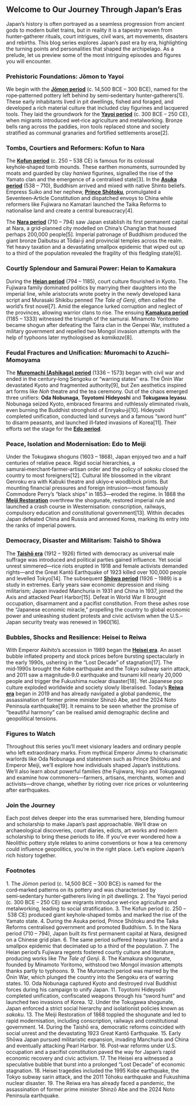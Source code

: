 ## Welcome to Our Journey Through Japan’s Eras

Japan’s history is often portrayed as a seamless progression from ancient gods to modern bullet trains, but in reality it is a tapestry woven from hunter‑gatherer rituals, court intrigues, civil wars, art movements, disasters and rebirths.  This blog series explores Japan’s past era by era, highlighting the turning points and personalities that shaped the archipelago.  As a prelude, let us preview some of the most intriguing episodes and figures you will encounter.

### Prehistoric Foundations: Jōmon to Yayoi

We begin with the [**Jōmon period**](./blog_posts/jomon_blog_post.md) (c. 14,500 BCE – 300 BCE), named for the rope‑patterned pottery left behind by semi‑sedentary hunter‑gatherers[1].  These early inhabitants lived in pit dwellings, fished and foraged, and developed a rich material culture that included clay figurines and lacquered tools.  They laid the groundwork for the [**Yayoi period**](./blog_posts/yayoi_blog_post.md) (c. 300 BCE – 250 CE), when migrants introduced wet‑rice agriculture and metalworking.  Bronze bells rang across the paddies, iron tools replaced stone and society stratified as communal granaries and fortified settlements arose[2].

### Tombs, Courtiers and Reformers: Kofun to Nara

The [**Kofun period**](./blog_posts/kofun_blog_post.md) (c. 250 – 538 CE) is famous for its colossal keyhole‑shaped tomb mounds.  These earthen monuments, surrounded by moats and guarded by clay *haniwa* figurines, signalled the rise of the Yamato clan and the emergence of a centralised state[3].  In the [**Asuka period**](./blog_posts/asuka_blog_post.md) (538 – 710), Buddhism arrived and mixed with native Shinto beliefs.  Empress Suiko and her nephew, [**Prince Shōtoku**](./blog_posts/prince_shotoku_blog_post.md), promulgated a Seventeen‑Article Constitution and dispatched envoys to China while reformers like Fujiwara no Kamatari launched the Taika Reforms to nationalise land and create a central bureaucracy[4].

The [**Nara period**](./blog_posts/nara_blog_post.md) (710 – 794) saw Japan establish its first permanent capital at Nara, a grid‑planned city modelled on China’s Chang’an that housed perhaps 200,000 people[5].  Imperial patronage of Buddhism produced the giant bronze Daibutsu at Tōdai‑ji and provincial temples across the realm.  Yet heavy taxation and a devastating smallpox epidemic that wiped out up to a third of the population revealed the fragility of this fledgling state[6].

### Courtly Splendour and Samurai Power: Heian to Kamakura

During the [**Heian period**](./blog_posts/heian_blog_post.md) (794 – 1185), court culture flourished in Kyoto.  The Fujiwara family dominated politics by marrying their daughters into the imperial line, while aristocrats wrote poetry in the newly developed kana script and Murasaki Shikibu penned *The Tale of Genji*, often called the world’s first novel[7].  Amid the elegance lurked corruption and neglect of the provinces, allowing warrior clans to rise.  The ensuing [**Kamakura period**](./blog_posts/kamakura_blog_post.md) (1185 – 1333) witnessed the triumph of the samurai.  Minamoto Yoritomo became shogun after defeating the Taira clan in the Genpei War, instituted a military government and repelled two Mongol invasion attempts with the help of typhoons later mythologised as *kamikaze*[8].

### Feudal Fractures and Unification: Muromachi to Azuchi–Momoyama

The [**Muromachi (Ashikaga) period**](./blog_posts/muromachi_blog_post.md) (1336 – 1573) began with civil war and ended in the century‑long Sengoku or “warring states” era.  The Ōnin War devastated Kyoto and fragmented authority[9], but Zen aesthetics inspired art forms like *Noh* theatre and the tea ceremony.  Out of the chaos emerged three unifiers: **Oda Nobunaga**, **Toyotomi Hideyoshi** and **Tokugawa Ieyasu**.  Nobunaga seized Kyoto, embraced firearms and ruthlessly eliminated rivals, even burning the Buddhist stronghold of Enryaku‑ji[10].  Hideyoshi completed unification, conducted land surveys and a famous “sword hunt” to disarm peasants, and launched ill‑fated invasions of Korea[11].  Their efforts set the stage for the [**Edo period**](./blog_posts/edo_blog_post.md).

### Peace, Isolation and Modernisation: Edo to Meiji

Under the Tokugawa shoguns (1603 – 1868), Japan enjoyed two and a half centuries of relative peace.  Rigid social hierarchies, a samurai‑merchant‑farmer‑artisan order and the policy of *sakoku* closed the country to most foreigners[12].  Cultural life blossomed in the vibrant Genroku era with Kabuki theatre and ukiyo‑e woodblock prints.  But mounting financial pressures and foreign intrusion—most famously Commodore Perry’s “black ships” in 1853—eroded the regime.  In 1868 the [**Meiji Restoration**](./blog_posts/meiji_blog_post.md) overthrew the shogunate, restored imperial rule and launched a crash course in Westernisation: conscription, railways, compulsory education and constitutional government[13].  Within decades Japan defeated China and Russia and annexed Korea, marking its entry into the ranks of imperial powers.

### Democracy, Disaster and Militarism: Taishō to Shōwa

The [**Taishō era**](./blog_posts/taisho_blog_post.md) (1912 – 1926) flirted with democracy as universal male suffrage was introduced and political parties gained influence.  Yet social unrest simmered—rice riots erupted in 1918 and female activists demanded rights—and the Great Kantō Earthquake of 1923 killed over 100,000 people and levelled Tokyo[14].  The subsequent [**Shōwa period**](./blog_posts/showa_blog_post.md) (1926 – 1989) is a study in extremes.  Early years saw economic depression and rising militarism; Japan invaded Manchuria in 1931 and China in 1937, joined the Axis and attacked Pearl Harbor[15].  Defeat in World War II brought occupation, disarmament and a pacifist constitution.  From these ashes rose the “Japanese economic miracle,” propelling the country to global economic power and unleashing student protests and civic activism when the U.S.–Japan security treaty was renewed in 1960[16].

### Bubbles, Shocks and Resilience: Heisei to Reiwa

With Emperor Akihito’s accession in 1989 began the [**Heisei era**](./blog_posts/heisei_blog_post.md).  An asset bubble inflated property and stock prices before bursting spectacularly in the early 1990s, ushering in the “Lost Decade” of stagnation[17].  The mid‑1990s brought the Kobe earthquake and the Tokyo subway sarin attack, and 2011 saw a magnitude‑9.0 earthquake and tsunami kill nearly 20,000 people and trigger the Fukushima nuclear disaster[18].  Yet Japanese pop culture exploded worldwide and society slowly liberalised.  Today’s [**Reiwa era**](./blog_posts/reiwa_blog_post.md) began in 2019 and has already navigated a global pandemic, the assassination of former prime minister Shinzō Abe, and the 2024 Noto Peninsula earthquake[19].  It remains to be seen whether the promise of “beautiful harmony” can be realised amid demographic decline and geopolitical tensions.

### Figures to Watch

Throughout this series you’ll meet visionary leaders and ordinary people who left extraordinary marks.  From mythical Emperor Jimmu to charismatic warlords like Oda Nobunaga and statesmen such as Prince Shōtoku and Emperor Meiji, we’ll explore how individuals shaped Japan’s institutions.  We’ll also learn about powerful families (the Fujiwara, Hojo and Tokugawa) and examine how commoners—farmers, artisans, merchants, women and activists—drove change, whether by rioting over rice prices or volunteering after earthquakes.

### Join the Journey

Each post delves deeper into the eras summarised here, blending humour and scholarship to make Japan’s past approachable.  We’ll draw on archaeological discoveries, court diaries, edicts, art works and modern scholarship to bring these periods to life.  If you’ve ever wondered how a Neolithic pottery style relates to anime conventions or how a tea ceremony could influence geopolitics, you’re in the right place.  Let’s explore Japan’s rich history together.

### Footnotes

1. The Jōmon period (c. 14,500 BCE – 300 BCE) is named for the cord‑marked patterns on its pottery and was characterised by semi‑sedentary hunter‑gatherers living in pit dwellings.
2. The Yayoi period (c. 300 BCE – 250 CE) saw migrants introduce wet‑rice agriculture and metalworking, leading to social stratification.
3. The Kofun period (c. 250 – 538 CE) produced giant keyhole‑shaped tombs and marked the rise of the Yamato state.
4. During the Asuka period, Prince Shōtoku and the Taika Reforms centralised government and promoted Buddhism.
5. In the Nara period (710 – 794), Japan built its first permanent capital at Nara, designed on a Chinese grid plan.
6. The same period suffered heavy taxation and a smallpox epidemic that decimated up to a third of the population.
7. The Heian period’s Fujiwara regents fostered courtly culture and literature, producing works like *The Tale of Genji*.
8. The Kamakura shogunate, founded by Minamoto Yoritomo, withstood two Mongol invasion attempts thanks partly to typhoons.
9. The Muromachi period was marred by the Ōnin War, which plunged the country into the Sengoku era of warring states.
10. Oda Nobunaga captured Kyoto and destroyed rival Buddhist forces during his campaign to unify Japan.
11. Toyotomi Hideyoshi completed unification, confiscated weapons through his “sword hunt” and launched two invasions of Korea.
12. Under the Tokugawa shogunate, Japan enforced a strict social hierarchy and isolationist policies known as *sakoku*.
13. The Meiji Restoration of 1868 toppled the shogunate and led to rapid modernisation, including conscription, railways and constitutional government.
14. During the Taishō era, democratic reforms coincided with social unrest and the devastating 1923 Great Kantō Earthquake.
15. Early Shōwa Japan pursued militaristic expansion, invading Manchuria and China and eventually attacking Pearl Harbor.
16. Post‑war reforms under U.S. occupation and a pacifist constitution paved the way for Japan’s rapid economic recovery and civic activism.
17. The Heisei era witnessed a speculative bubble that burst into a prolonged “Lost Decade” of economic stagnation.
18. Heisei tragedies included the 1995 Kobe earthquake, the Tokyo subway sarin attack, and the 2011 Tōhoku earthquake and Fukushima nuclear disaster.
19. The Reiwa era has already faced a pandemic, the assassination of former prime minister Shinzō Abe and the 2024 Noto Peninsula earthquake.